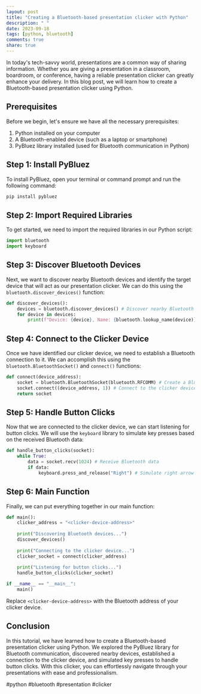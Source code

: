 ```yaml
---
layout: post
title: "Creating a Bluetooth-based presentation clicker with Python"
description: " "
date: 2023-09-18
tags: [python, bluetooth]
comments: true
share: true
---
```


In today's tech-savvy world, presentations are a common way of sharing information. Whether you are giving a presentation in a classroom, boardroom, or conference, having a reliable presentation clicker can greatly enhance your delivery. In this blog post, we will learn how to create a Bluetooth-based presentation clicker using Python.

## Prerequisites

Before we begin, let's ensure we have all the necessary prerequisites:

1. Python installed on your computer
2. A Bluetooth-enabled device (such as a laptop or smartphone)
3. PyBluez library installed (used for Bluetooth communication in Python)

## Step 1: Install PyBluez

To install PyBluez, open your terminal or command prompt and run the following command:

```bash
pip install pybluez
```

## Step 2: Import Required Libraries

To get started, we need to import the required libraries in our Python script:

```python
import bluetooth
import keyboard
```

## Step 3: Discover Bluetooth Devices

Next, we want to discover nearby Bluetooth devices and identify the target device that will act as our presentation clicker. We can do this using the `bluetooth.discover_devices()` function:

```python
def discover_devices():
    devices = bluetooth.discover_devices() # Discover nearby Bluetooth devices
    for device in devices:
        print(f"Device: {device}, Name: {bluetooth.lookup_name(device)}")
```

## Step 4: Connect to the Clicker Device

Once we have identified our clicker device, we need to establish a Bluetooth connection to it. We can accomplish this using the `bluetooth.BluetoothSocket()` and `connect()` functions:

```python
def connect(device_address):
    socket = bluetooth.BluetoothSocket(bluetooth.RFCOMM) # Create a Bluetooth socket
    socket.connect((device_address, 1)) # Connect to the clicker device
    return socket
```

## Step 5: Handle Button Clicks

Now that we are connected to the clicker device, we can start listening for button clicks. We will use the `keyboard` library to simulate key presses based on the received Bluetooth data:

```python
def handle_button_clicks(socket):
    while True:
        data = socket.recv(1024) # Receive Bluetooth data
        if data:
            keyboard.press_and_release("Right") # Simulate right arrow key press
```

## Step 6: Main Function

Finally, we can put everything together in our main function:

```python
def main():
    clicker_address = "<clicker-device-address>"
    
    print("Discovering Bluetooth devices...")
    discover_devices()
    
    print("Connecting to the clicker device...")
    clicker_socket = connect(clicker_address)
    
    print("Listening for button clicks...")
    handle_button_clicks(clicker_socket)

if __name__ == "__main__":
    main()
```

Replace `<clicker-device-address>` with the Bluetooth address of your clicker device.

## Conclusion

In this tutorial, we have learned how to create a Bluetooth-based presentation clicker using Python. We explored the PyBluez library for Bluetooth communication, discovered nearby devices, established a connection to the clicker device, and simulated key presses to handle button clicks. With this clicker, you can effortlessly navigate through your presentations with ease and professionalism.

#python #bluetooth #presentation #clicker